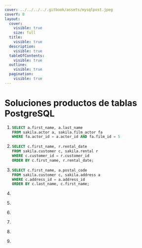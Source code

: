 ```yaml
---
cover: ../../../../.gitbook/assets/mysqlpost.jpeg
coverY: 0
layout:
  cover:
    visible: true
    size: full
  title:
    visible: true
  description:
    visible: true
  tableOfContents:
    visible: true
  outline:
    visible: true
  pagination:
    visible: true
---
```


# Soluciones productos de tablas PostgreSQL

1. ```sql
   SELECT a.first_name, a.last_name
   FROM sakila.actor a, sakila.film_actor fa
   WHERE fa.actor_id = a.actor_id AND fa.film_id = 5
   ```
2. ```sql
   SELECT c.first_name, r.rental_date 
   FROM sakila.customer c, sakila.rental r
   WHERE c.customer_id = r.customer_id
   ORDER BY c.first_name, r.rental_date; 
   ```
3. ```sql
   SELECT c.first_name, a.postal_code
   FROM sakila.customer c, sakila.address a
   WHERE c.address_id = a.address_id
   ORDER BY c.last_name, c.first_name; 
   ```
4. ```
   ```
5. ```sql
   ```
6. ```sql
   ```
7. ```sql
   ```
8. ```sql
   ```
9. ```sql
   ```
